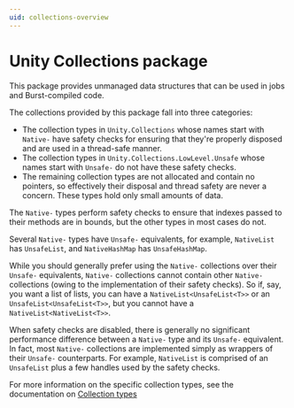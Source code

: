 ```yaml
---
uid: collections-overview
---
```

# Unity Collections package

This package provides unmanaged data structures that can be used in jobs and Burst-compiled code.

The collections provided by this package fall into three categories:

- The collection types in `Unity.Collections` whose names start with `Native-` have safety checks for ensuring that they're properly disposed and are used in a thread-safe manner. 
- The collection types in `Unity.Collections.LowLevel.Unsafe` whose names start with `Unsafe-` do not have these safety checks.
- The remaining collection types are not allocated and contain no pointers, so effectively their disposal and thread safety are never a concern. These types hold only small amounts of data.

The `Native-` types perform safety checks to ensure that indexes passed to their methods are in bounds, but the other types in most cases do not.

Several `Native-` types have `Unsafe-` equivalents, for example, `NativeList` has `UnsafeList`, and `NativeHashMap` has `UnsafeHashMap`.

While you should generally prefer using the `Native-` collections over their `Unsafe-` equivalents, `Native-` collections cannot contain other `Native-` collections (owing to the implementation of their safety checks). So if, say, you want a list of lists, you can have a `NativeList<UnsafeList<T>>` or an `UnsafeList<UnsafeList<T>>`, but you cannot have a `NativeList<NativeList<T>>`. 

When safety checks are disabled, there is generally no significant performance difference between a `Native-` type and its `Unsafe-` equivalent. In fact, most `Native-` collections are implemented simply as wrappers of their `Unsafe-` counterparts. For example, `NativeList` is comprised of an `UnsafeList` plus a few handles used by the safety checks. 

For more information on the specific collection types, see the documentation on [Collection types](collection-types.md)